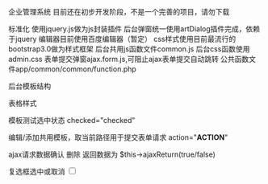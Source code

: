 企业管理系统
目前还在初步开发阶段，不是一个完善的项目，请勿下载

标准化
使用jquery.js做为js封装插件
后台弹窗统一使用artDialog插件完成，依赖于jquery
编辑器目前使用百度编辑器（暂定）
css样式使用目前最流行的bootstrap3.0做为样式框架
后台共用js函数文件common.js
后台css函数使用admin.css
表单提交弹窗ajax.form.js,可阻止ajax表单提交自动跳转
公共函数文件app/common/common/function.php


后台模板结构
<div class="container-fluid">
	<!---操作管理---->
	<div class="mg-btm10"></a>
</div>

表格样式 <table class="table table-bordered table-hover">



模板测试选中状态
<volist name="role" id="r">
<eq name="category.is_active" value="$txt['key']">checked="checked"</eq>
</volist>

编辑/添加共用模板，取当前路径用于提交表单请求
action="__ACTION__"

ajax请求数据确认
<a class="confirmurl" data-msg="你确认需要删除吗" data-uri="index.php?a=del">删除</a>
返回数据为 $this->ajaxReturn(true/false)

复选框选中或取消
<input type="checkbox" onclick="$('input[name*=\'checked\']').prop('checked',this.checked);" />

